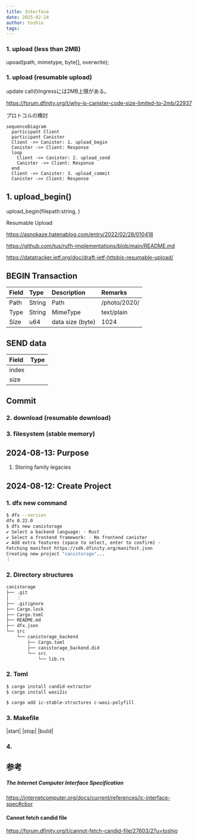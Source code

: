 ```yaml
---
title: Interface
date: 2025-02-24
author: toshio
tags: 
---
```



### 1. upload (less than 2MB)

upoad(path, mimetype, byte[], overwrite);


### 1. upload (resumable upload)

update callのIngressには2MB上限がある。

https://forum.dfinity.org/t/why-is-canister-code-size-limited-to-2mb/22937

プロトコルの検討

```mermaid
sequenceDiagram
  participant Client
  participant Canister
  Client ->> Canister: 1. upload_begin
  Canister ->> Client: Response
  loop
    Client ->> Canister: 2. upload_send
    Canister ->> Client: Response
  end
  Client ->> Canister: 3. upload_commit
  Canister ->> Client: Response
```

## 1. upload_begin()

upload_begin(filepath:string, )




Resumable Upload

https://asnokaze.hatenablog.com/entry/2022/02/28/010418

https://github.com/tus/rufh-implementations/blob/main/README.md

https://datatracker.ietf.org/doc/draft-ietf-httpbis-resumable-upload/


## BEGIN Transaction

| Field | Type   | Description      | Remarks      |
| :---- | :----- | :--------------- | :----------- |
| Path  | String | Path             | /photo/2020/ |
| Type  | String | MimeType         | text/plain   |
| Size  | u64    | data size (byte) | 1024         |

## SEND data

|Field|Type|
|:----|:---|
|index| |
|size | |

## Commit


### 2. download (resumable download)

### 3. filesystem (stable memory)

## 2024-08-13: Purpose

1. Storing family legacies

## 2024-08-12: Create Project

### 1. dfx new command

```bash
$ dfx --version
dfx 0.22.0
$ dfx new canistorage
✔ Select a backend language: · Rust
✔ Select a frontend framework: · No frontend canister
✔ Add extra features (space to select, enter to confirm) · 
Fetching manifest https://sdk.dfinity.org/manifest.json
Creating new project "canistorage"...
︙
```

### 2. Directory structures

```bash
canistorage
├── .git
│   ︙
├── .gitignore
├── Cargo.lock
├── Cargo.toml
├── README.md
├── dfx.json
└── src
    └── canistorage_backend
        ├── Cargo.toml
        ├── canistorage_backend.did
        └── src
            └── lib.rs
```

### 2. Toml

```bash
$ cargo install candid-extractor
$ cargo install wasi2ic
```

```bash
$ cargo add ic-stable-structures c-wasi-polyfill
```

### 3. Makefile

|start|
|stop|
|build|

### 4.



## 参考

##### The Internet Computer Interface Specification

https://internetcomputer.org/docs/current/references/ic-interface-spec#cbor


#### Cannot fetch candid file

https://forum.dfinity.org/t/cannot-fetch-candid-file/27603/2?u=toshio
